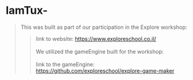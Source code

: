 # IamTux-
> This was built as part of our participation in the Explore workshop: 
>>link to website: https://www.exploreschool.co.il/
<br></br>
>We utilized the gameEngine built for the workshop:
<br></br>
>>link to the gameEngine: https://github.com/exploreschool/explore-game-maker 
